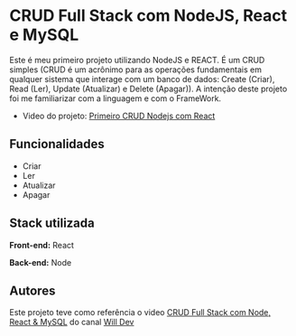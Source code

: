 
# CRUD Full Stack com NodeJS, React e MySQL

Este é meu primeiro projeto utilizando NodeJS e REACT. É um CRUD simples (CRUD é um acrônimo para as operações fundamentais em qualquer sistema que interage com um banco de dados: Create (Criar), Read (Ler), Update (Atualizar) e Delete (Apagar)).
A intenção deste projeto foi me familiarizar com a linguagem e com o FrameWork.

- Video do projeto: [Primeiro CRUD Nodejs com React](https://youtu.be/-ZlWWKQep00)


## Funcionalidades

- Criar
- Ler
- Atualizar
- Apagar


## Stack utilizada

**Front-end:** React

**Back-end:** Node


## Autores

Este projeto teve como referência o video [CRUD Full Stack com Node, React & MySQL](https://youtu.be/voXTVTW73E8?si=3uyeQY1rnqW6ExoJ) do canal [
Will Dev](https://www.youtube.com/@will_dev/)

